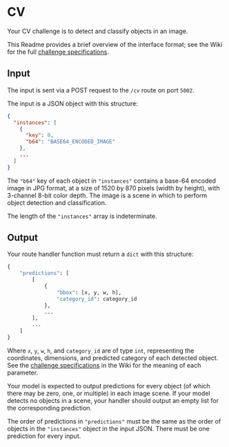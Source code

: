 # CV

Your CV challenge is to detect and classify objects in an image.

This Readme provides a brief overview of the interface format; see the Wiki for the full [challenge specifications](https://github.com/til-ai/til-25/wiki/Challenge-specifications).

## Input

The input is sent via a POST request to the `/cv` route on port `5002`.

The input is a JSON object with this structure:

```JSON
{
  "instances": [
    {
      "key": 0,
      "b64": "BASE64_ENCODED_IMAGE"
    },
    ...
  ]
}
```

<!-- TODO: Check if this is still correct, and delete this comment. -->

The `"b64"` key of each object in `"instances"` contains a base-64 encoded image in JPG format, at a size of 1520 by 870 pixels (width by height), with 3-channel 8-bit color depth. The image is a scene in which to perform object detection and classification.

The length of the `"instances"` array is indeterminate.

## Output

Your route handler function must return a `dict` with this structure:

```Python
{
    "predictions": [
        [
            {
                "bbox": [x, y, w, h],
                "category_id": category_id
            },
            ...
        ],
        ...
    ]
}
```

Where `x`, `y`, `w`, `h`, and `category_id` are of type `int`, representing the coordinates, dimensions, and predicted category of each detected object. See the [challenge specifications](https://github.com/til-ai/til-25/wiki/Challenge-specifications) in the Wiki for the meaning of each parameter.

Your model is expected to output predictions for every object (of which there may be zero, one, or multiple) in each image scene. If your model detects no objects in a scene, your handler should output an empty list for the corresponding prediction.

The order of predictions in `"predictions"` must be the same as the order of objects in the `"instances"` object in the input JSON. There must be one prediction for every input.
